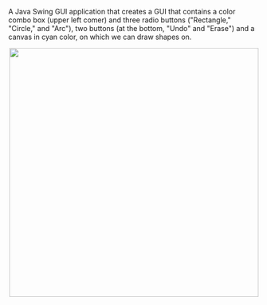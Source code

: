 
A Java Swing GUI application that creates a GUI that contains a color combo box (upper left comer) and 
three radio buttons ("Rectangle," "Circle," and "Arc"), two buttons (at the bottom, "Undo" and "Erase") and 
a canvas in cyan color, on which we can draw shapes on. 

<center>
<img width="500" src="https://user-images.githubusercontent.com/3814755/187824773-3339a43a-ae68-42c1-8907-edee4e5c7f0f.png">
</center>
